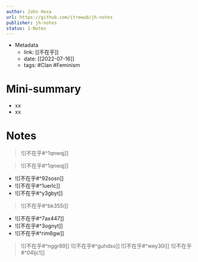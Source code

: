 ```yaml
---
author: John Hexa
url: https://github.com/itrewub/jh-notes
publisher: jh-notes
status: 1-Notes
---
```

- Metadata
	- link: [[不在乎]]
	- date: [[2022-07-16]]
	- tags: #Clan #Feminism 
# Mini-summary
- xx
- xx
# Notes
> ![[不在乎#^1qnwqj]]

> ![[不在乎#^1qnwqj]]
- ![[不在乎#^92sosn]]
- ![[不在乎#^1uerlc]]
- ![[不在乎#^y3gbyt]]

> ![[不在乎#^bk355i]]
- ![[不在乎#^7ax447]]
- ![[不在乎#^3ognyt]]
- ![[不在乎#^rim8gw]]

> ![[不在乎#^nggr89]]
> ![[不在乎#^guhdso]]
> ![[不在乎#^wey30i]]
> ![[不在乎#^04ljc1]]